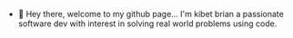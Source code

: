 - 👋 Hey there, welcome to my github page... I'm kibet brian a passionate software dev with interest in solving real world problems using code.

<!---
KibetBrian/KibetBrian is a ✨ special ✨ repository because its `README.md` (this file) appears on your GitHub profile.
You can click the Preview link to take a look at your changes.
--->
